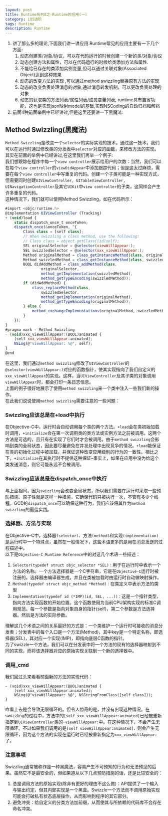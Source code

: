 ```yaml
---
layout: post
title: Runtime系列8之-Runtime的应用(一)
category: iOS进阶
tags: Runtime
description: Runtime
--- 
```


1. 讲了那么多的理论,下面我们讲一讲应用.Runtime常见的应用主要有一下几个方面:   
    1. 动态创建类/对象/协议，可以在代码运行的时候创建一个新的类/对象/协议
    2. 动态创建方法和属性，可以在代码运行的时候给类添加方法和属性.
    3. 不能给已存在的类添加实例变量,但可以通过关联对象(Associated Object)达到这种效果
    4. 动态的改变方法的实现 ,可以通过method swizzling替换原有方法的实现
    5. 动态的改变负责处理消息的对象,通过消息转发机制，可以更改负责处理的对象
    6. 动态的获取类的方法列表/属性列表/成员变量列表, runtime具有自省功能，这也是实现json映射model的基础,实现NSCoding的自动归档和解档
2. 前面4种前面举例中已经讲过,但是这里还要讲一下黑魔法:

## Method Swizzling(黑魔法)

`Method Swizzling`是改变一个`selector`的实际实现的技术。通过这一技术，我们可以在运行时通过修改类的分发表中`selector`对应的函数，来修改方法的实现。        
其实在前面的举例中已经讲过,在这里我们再举一个例子:          
我们想跟踪在程序中每一个`view controller`展示给用户的次数：当然，我们可以在每个`view controller`的`viewDidAppear`中添加跟踪代码；但是这太过麻烦，需要在每个`view controller`中写重复的代码。创建一个子类可能是一种实现方式，但需要同时创建`UIViewController, UITableViewController, UINavigationController`及其它`UIKit`中`view controller`的子类，这同样会产生许多重复的代码。        
这种情况下，我们就可以使用Method Swizzling，如在代码所示：

```javascript
#import <objc/runtime.h>
@implementation UIViewController (Tracking)
+ (void)load {
    static dispatch_once_t onceToken;
    dispatch_once(&onceToken, ^{
        Class class = [self class];         
        // When swizzling a class method, use the following:
        // Class class = object_getClass((id)self);
        SEL originalSelector = @selector(viewWillAppear:);
        SEL swizzledSelector = @selector(xxx_viewWillAppear:);
        Method originalMethod = class_getInstanceMethod(class, originalSelector);
        Method swizzledMethod = class_getInstanceMethod(class, swizzledSelector);
        BOOL didAddMethod = class_addMethod(class,
                originalSelector,
                method_getImplementation(swizzledMethod),
                method_getTypeEncoding(swizzledMethod));
        if (didAddMethod) {
            class_replaceMethod(class,
                swizzledSelector,
                method_getImplementation(originalMethod),
                method_getTypeEncoding(originalMethod));
        } else {
            method_exchangeImplementations(originalMethod, swizzledMethod);
        }
    });
}
#pragma mark - Method Swizzling
- (void)xxx_viewWillAppear:(BOOL)animated {
    [self xxx_viewWillAppear:animated];
    NSLog(@"viewWillAppear: %@", self);
}
@end
```
在这里，我们通过`method swizzling`修改了`UIViewController`的`@selector(viewWillAppear:)`对应的函数指针，使其实现指向了我们自定义的`xxx_viewWillAppear`的实现。这样，当`UIViewController`及其子类的对象调用`viewWillAppear`时，都会打印一条日志信息。           
上面的例子很好地展示了使用`method swizzling`来一个类中注入一些我们新的操作。     
在此我们说说使用`method swizzling`需要注意的一些问题：

### Swizzling应该总是在+load中执行
在Objective-C中，运行时会自动调用每个类的两个方法。`+load`会在类初始加载时调用，`+initialize`会在第一次调用类的类方法或实例方法之前被调用。这两个方法是可选的，且只有在实现了它们时才会被调用。由于`method swizzling`会影响到类的全局状态，因此要尽量避免在并发处理中出现竞争的情况。`+load`能保证在类的初始化过程中被加载，并保证这种改变应用级别的行为的一致性。相比之下，`+initialize`在其执行时不提供这种保证–事实上，如果在应用中没为给这个类发送消息，则它可能永远不会被调用。
### Swizzling应该总是在dispatch_once中执行
与上面相同，因为`swizzling`会改变全局状态，所以我们需要在运行时采取一些预防措施。原子性就是这样一种措施，它确保代码只被执行一次，不管有多少个线程。GCD的`dispatch_once`可以确保这种行为，我们应该将其作为`method swizzling`的最佳实践。

### 选择器、方法与实现

在Objective-C中，选择器`(selector)`、方法`(method)`和实现`(implementation)`是运行时中一个特殊点，虽然在一般情况下，这些术语更多的是用在消息发送的过程描述中。    
以下是`Objective-C Runtime Reference`中的对这几个术语一些描述：

1. `Selector(typedef struct objc_selector *SEL)：`用于在运行时中表示一个方法的名称。一个方法选择器是一个C字符串，它是在`Objective-C`运行时被注册的。选择器由编译器生成，并且在类被加载时由运行时自动做映射操作。
2. `Method(typedef struct objc_method *Method)：`在类定义中表示方法的类型
3. `Implementation(typedef id (*IMP)(id, SEL, ...))：`这是一个指针类型，指向方法实现函数的开始位置。这个函数使用为当前CPU架构实现的标准C调用规范。每一个参数是指向对象自身的指针(self)，第二个参数是方法选择器。然后是方法的实际参数。      

理解这几个术语之间的关系最好的方式是：一个类维护一个运行时可接收的消息分发表；分发表中的每个入口是一个方法(Method)，其中key是一个特定名称，即选择器(SEL)，其对应一个实现(IMP)，即指向底层C函数的指针。      
为了swizzle一个方法，我们可以在分发表中将一个方法的现有的选择器映射到不同的实现，而将该选择器对应的原始实现关联到一个新的选择器中。

### 调用_cmd
我们回过头来看看前面新的方法的实现代码：

```
- (void)xxx_viewWillAppear:(BOOL)animated {
    [self xxx_viewWillAppear:animated];
    NSLog(@"viewWillAppear: %@", NSStringFromClass([self class]));
}
```
咋看上去是会导致无限循环的。但令人惊奇的是，并没有出现这种情况。在swizzling的过程中，方法中的`[self xxx_viewWillAppear:animated]`已经被重新指定到`UIViewController`类的`-viewWillAppear:`中。在这种情况下，不会产生无限循环。不过如果我们调用的是`[self viewWillAppear:animated]，`则会产生无限循环，因为这个方法的实现在运行时已经被重新指定为`xxx_viewWillAppear:`了。
### 注意事项
Swizzling通常被称作是一种黑魔法，容易产生不可预知的行为和无法预见的后果。虽然它不是最安全的，但如果遵从以下几点预防措施的话，还是比较安全的：

1. 总是调用方法的原始实现(除非有更好的理由不这么做)：API提供了一个输入与输出约定，但其内部实现是一个黑盒。Swizzle一个方法而不调用原始实现可能会打破私有状态底层操作，从而影响到程序的其它部分。
2. 避免冲突：给自定义的分类方法加前缀，从而使其与所依赖的代码库不会存在命名冲突。


